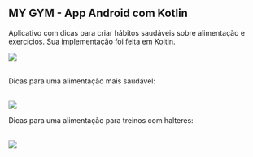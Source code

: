 ## MY GYM - App Android com Kotlin

<p>
   Aplicativo com dicas para criar hábitos saudáveis sobre alimentação e exercícios. Sua implementação foi feita em Koltin.
</p>
   <img src="https://github.com/darleyleal98/my-gym-app/assets/132721098/46eda5ba-ff78-4206-92ba-5534b838565e" </img>
   <br>
   <br>
<p>
   Dicas para uma alimentação mais saudável:
</p>
<br>
<img src="https://github.com/darleyleal98/my-gym-app/assets/132721098/08e6cd54-7d28-4082-b4a4-90f9c498fd88" </img>
<p>
   Dicas para uma alimentação para treinos com halteres:
</p>
<br>
<img src="<p>
   Dicas para uma alimentação mais saudável:
</p>
<br>
<img src="https://github.com/darleyleal98/my-gym-app/assets/132721098/fe2785ec-3b4f-45d9-ba94-8ffc7ecb8725" </img>
